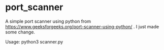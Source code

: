 # port_scanner

A simple port scanner using python from https://www.geeksforgeeks.org/port-scanner-using-python/ . I just made some change.

Usage: python3 scanner.py <IP address>

